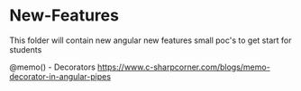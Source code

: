 # New-Features

This folder will contain new angular new features small poc's to get start for students 

@memo() - Decorators
https://www.c-sharpcorner.com/blogs/memo-decorator-in-angular-pipes
